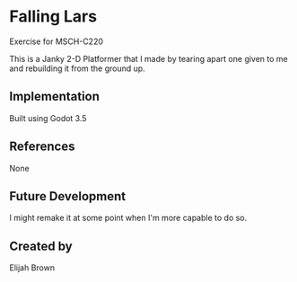 # Falling Lars

Exercise for MSCH-C220

This is a Janky 2-D Platformer that I made by tearing apart one given to me and rebuilding it from the ground up.

## Implementation

Built using Godot 3.5

## References

None

## Future Development

I might remake it at some point when I'm more capable to do so.

## Created by 

Elijah Brown

